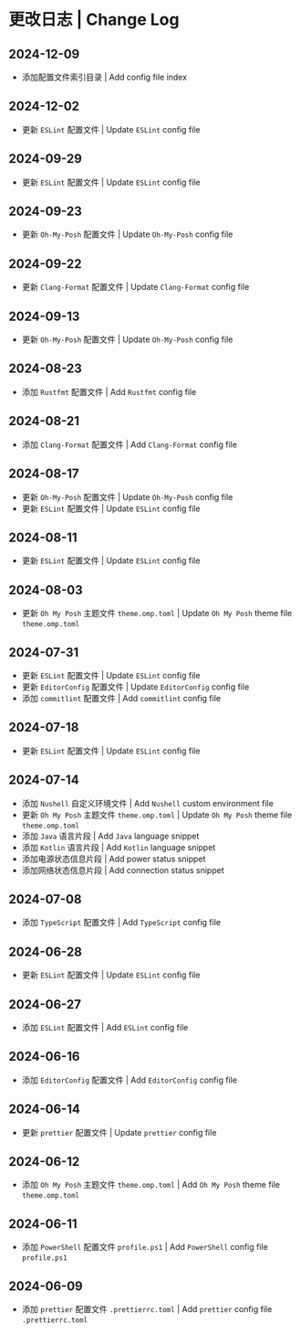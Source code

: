 # 更改日志 | Change Log

## 2024-12-09

- 添加配置文件索引目录 | Add config file index

## 2024-12-02

- 更新 `ESLint` 配置文件 | Update `ESLint` config file

## 2024-09-29

- 更新 `ESLint` 配置文件 | Update `ESLint` config file

## 2024-09-23

- 更新 `Oh-My-Posh` 配置文件 | Update `Oh-My-Posh` config file

## 2024-09-22

- 更新 `Clang-Format` 配置文件 | Update `Clang-Format` config file

## 2024-09-13

- 更新 `Oh-My-Posh` 配置文件 | Update `Oh-My-Posh` config file

## 2024-08-23

- 添加 `Rustfmt` 配置文件 | Add `Rustfmt` config file

## 2024-08-21

- 添加 `Clang-Format` 配置文件 | Add `Clang-Format` config file

## 2024-08-17

- 更新 `Oh-My-Posh` 配置文件 | Update `Oh-My-Posh` config file
- 更新 `ESLint` 配置文件 | Update `ESLint` config file

## 2024-08-11

- 更新 `ESLint` 配置文件 | Update `ESLint` config file

## 2024-08-03

- 更新 `Oh My Posh` 主题文件 `theme.omp.toml` | Update `Oh My Posh` theme file `theme.omp.toml`

## 2024-07-31

- 更新 `ESLint` 配置文件 | Update `ESLint` config file
- 更新 `EditorConfig` 配置文件 | Update `EditorConfig` config file
- 添加 `commitlint` 配置文件 | Add `commitlint` config file

## 2024-07-18

- 更新 `ESLint` 配置文件 | Update `ESLint` config file

## 2024-07-14

- 添加 `Nushell` 自定义环境文件 | Add `Nushell` custom environment file
- 更新 `Oh My Posh` 主题文件 `theme.omp.toml` | Update `Oh My Posh` theme file `theme.omp.toml`
- 添加 `Java` 语言片段 | Add `Java` language snippet
- 添加 `Kotlin` 语言片段 | Add `Kotlin` language snippet
- 添加电源状态信息片段 | Add power status snippet
- 添加网络状态信息片段 | Add connection status snippet

## 2024-07-08

- 添加 `TypeScript` 配置文件 | Add `TypeScript` config file

## 2024-06-28

- 更新 `ESLint` 配置文件 | Update `ESLint` config file

## 2024-06-27

- 添加 `ESLint` 配置文件 | Add `ESLint` config file

## 2024-06-16

- 添加 `EditorConfig` 配置文件 | Add `EditorConfig` config file

## 2024-06-14

- 更新 `prettier` 配置文件 | Update `prettier` config file

## 2024-06-12

- 添加 `Oh My Posh` 主题文件 `theme.omp.toml` | Add `Oh My Posh` theme file `theme.omp.toml`

## 2024-06-11

- 添加 `PowerShell` 配置文件 `profile.ps1` | Add `PowerShell` config file `profile.ps1`

## 2024-06-09

- 添加 `prettier` 配置文件 `.prettierrc.toml` | Add `prettier` config file `.prettierrc.toml`
